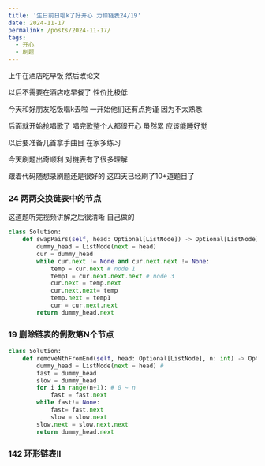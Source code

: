 ```yaml
---
title: '生日前日唱k了好开心 力扣链表24/19'
date: 2024-11-17
permalink: /posts/2024-11-17/
tags:
  - 开心
  - 刷题
---
```


上午在酒店吃早饭 然后改论文 

以后不需要在酒店吃早餐了 性价比极低

今天和好朋友吃饭唱k去啦 一开始他们还有点拘谨 因为不太熟悉

后面就开始抢唱歌了 唱完歌整个人都很开心 虽然累 应该能睡好觉

以后要准备几首拿手曲目 在家多练习

今天刷题出奇顺利 对链表有了很多理解

跟着代码随想录刷题还是很好的 这四天已经刷了10+道题目了

### 24 两两交换链表中的节点 

这道题听完视频讲解之后很清晰 自己做的

```python 
class Solution:
    def swapPairs(self, head: Optional[ListNode]) -> Optional[ListNode]:
        dummy_head = ListNode(next = head)
        cur = dummy_head
        while cur.next != None and cur.next.next != None:
            temp = cur.next # node 1
            temp1 = cur.next.next.next # node 3
            cur.next = temp.next
            cur.next.next= temp
            temp.next = temp1
            cur = cur.next.next
        return dummy_head.next 
```

### 19 删除链表的倒数第N个节点  

```python
class Solution:
    def removeNthFromEnd(self, head: Optional[ListNode], n: int) -> Optional[ListNode]:
        dummy_head = ListNode(next = head) # 
        fast = dummy_head
        slow = dummy_head
        for i in range(n+1): # 0 ~ n
            fast = fast.next
        while fast!= None:
            fast= fast.next
            slow = slow.next
        slow.next = slow.next.next
        return dummy_head.next
```

### 142 环形链表II


